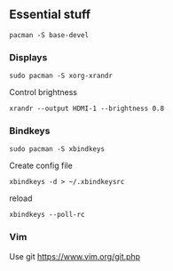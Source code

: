 ## Essential stuff


```
pacman -S base-devel
```

### Displays

```
sudo pacman -S xorg-xrandr
```

Control brightness
```
xrandr --output HDMI-1 --brightness 0.8
```

### Bindkeys
```
sudo pacman -S xbindkeys
```

Create config file
```
xbindkeys -d > ~/.xbindkeysrc
```

reload
```
xbindkeys --poll-rc
```

### Vim

Use git
https://www.vim.org/git.php
